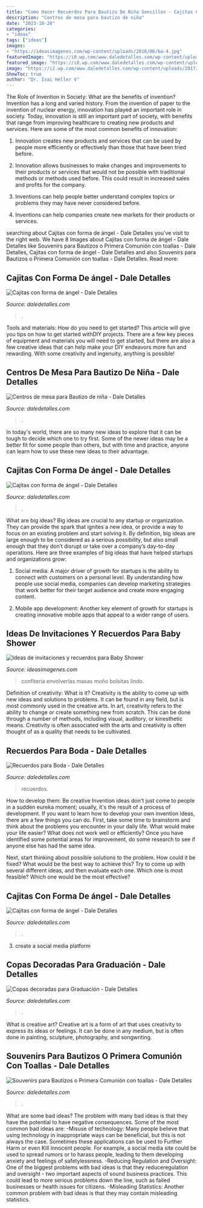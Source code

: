 ```yaml
---
title: "Como Hacer Recuerdos Para Bautizo De Niña Sencillos - Cajitas Con Forma De ángel"
description: "Centros de mesa para bautizo de niña"
date: "2023-10-20"
categories:
- "ideas"
tags: ["ideas"]
images:
- "https://ideasimagenes.com/wp-content/uploads/2016/06/ba-4.jpg"
featuredImage: "https://i0.wp.com/www.daledetalles.com/wp-content/uploads/2017/09/cajitas-con-forma-de-angel11.jpg?resize=551%2C551"
featured_image: "https://i0.wp.com/www.daledetalles.com/wp-content/uploads/2016/07/recuerdos-para-boda23.jpg"
image: "https://i2.wp.com/www.daledetalles.com/wp-content/uploads/2017/09/cajitas-con-forma-de-angel1.jpg?resize=551%2C370"
ShowToc: true
author: "Dr. Isai Heller V"
---
```



The Role of Invention in Society: What are the benefits of invention?
Invention has a long and varied history. From the invention of paper to the invention of nuclear energy, innovation has played an important role in society. Today, innovation is still an important part of society, with benefits that range from improving healthcare to creating new products and services. Here are some of the most common benefits of innovation:
1. Innovation creates new products and services that can be used by people more efficiently or effectively than those that have been tried before.

2. Innovation allows businesses to make changes and improvements to their products or services that would not be possible with traditional methods or methods used before. This could result in increased sales and profits for the company.

3. Inventions can help people better understand complex topics or problems they may have never considered before.

4. Inventions can help companies create new markets for their products or services.

	

		
searching about Cajitas con forma de ángel - Dale Detalles you've visit to the right web. We have 8 Images about Cajitas con forma de ángel - Dale Detalles like Souvenirs para Bautizos o Primera Comunión con toallas - Dale Detalles, Cajitas con forma de ángel - Dale Detalles and also Souvenirs para Bautizos o Primera Comunión con toallas - Dale Detalles. Read more:
		
    
## Cajitas Con Forma De ángel - Dale Detalles

<img loading=lazy src="https://i0.wp.com/www.daledetalles.com/wp-content/uploads/2017/09/cajitas-con-forma-de-angel11.jpg?resize=551%2C551" onerror="this.onerror=null;this.src='https://tse1.mm.bing.net/th?id=OIP.bib1QGQVcLJtSD6ITGPTmQHaHa&amp;pid=15.1';" alt="Cajitas con forma de ángel - Dale Detalles">

_Source: daledetalles.com_

>. 

	

Tools and materials: How do you need to get started?
This article will give you tips on how to get started withDIY projects. There are a few key pieces of equipment and materials you will need to get started, but there are also a few creative ideas that can help make your DIY endeavors more fun and rewarding. With some creativity and ingenuity, anything is possible!

    
## Centros De Mesa Para Bautizo De Niña - Dale Detalles

<img loading=lazy src="https://i0.wp.com/www.daledetalles.com/wp-content/uploads/2016/07/7-3.jpg" onerror="this.onerror=null;this.src='https://tse4.mm.bing.net/th?id=OIP.bN3Va7Jq1PqS1q3BQNN9EAHaJ4&amp;pid=15.1';" alt="Centros de mesa para Bautizo de niña - Dale Detalles">

_Source: daledetalles.com_

>. 

	

In today's world, there are so many new ideas to explore that it can be tough to decide which one to try first. Some of the newer ideas may be a better fit for some people than others, but with time and practice, anyone can learn how to use these new ideas to their advantage.

    
## Cajitas Con Forma De ángel - Dale Detalles

<img loading=lazy src="https://i2.wp.com/www.daledetalles.com/wp-content/uploads/2017/09/cajitas-con-forma-de-angel1.jpg?resize=551%2C370" onerror="this.onerror=null;this.src='https://tse3.mm.bing.net/th?id=OIP.bJGqyEv1bRjdUDzSprPc0QHaE-&amp;pid=15.1';" alt="Cajitas con forma de ángel - Dale Detalles">

_Source: daledetalles.com_

>. 

	

What are big ideas?
Big ideas are crucial to any startup or organization. They can provide the spark that ignites a new idea, or provide a way to focus on an existing problem and start solving it. By definition, big ideas are large enough to be considered as a serious possibility, but also small enough that they don’t disrupt or take over a company’s day-to-day operations. Here are three examples of big ideas that have helped startups and organizations grow:
1. Social media: A major driver of growth for startups is the ability to connect with customers on a personal level. By understanding how people use social media, companies can develop marketing strategies that work better for their target audience and create more engaging content.

2. Mobile app development: Another key element of growth for startups is creating innovative mobile apps that appeal to a wider range of users.

    
## Ideas De Invitaciones Y Recuerdos Para Baby Shower

<img loading=lazy src="https://ideasimagenes.com/wp-content/uploads/2016/06/ba-4.jpg" onerror="this.onerror=null;this.src='https://tse1.mm.bing.net/th?id=OIP.113lF19FVQ2crbGbDs8KKgAAAA&amp;pid=15.1';" alt="Ideas de invitaciones y recuerdos para Baby Shower">

_Source: ideasimagenes.com_

>confitería envolverlas masas moño bolsitas lindo. 

	

Definition of creativity: What is it?
Creativity is the ability to come up with new ideas and solutions to problems. It can be found in any field, but is most commonly used in the creative arts. In art, creativity refers to the ability to change or create something new from scratch. This can be done through a number of methods, including visual, auditory, or kinesthetic means. Creativity is often associated with the arts and creativity is often thought of as a quality that needs to be cultivated.

    
## Recuerdos Para Boda - Dale Detalles

<img loading=lazy src="https://i0.wp.com/www.daledetalles.com/wp-content/uploads/2016/07/recuerdos-para-boda23.jpg" onerror="this.onerror=null;this.src='https://tse1.mm.bing.net/th?id=OIP.OFiFbLRrtXSr2IS4BEm05gHaF7&amp;pid=15.1';" alt="Recuerdos para Boda - Dale Detalles">

_Source: daledetalles.com_

>recuerdos. 

	

How to develop them: Be creative
Invention ideas don't just come to people in a sudden eureka moment; usually, it's the result of a process of development. If you want to learn how to develop your own invention ideas, there are a few things you can do. 
First, take some time to brainstorm and think about the problems you encounter in your daily life. What would make your life easier? What does not work well or efficiently? Once you have identified some potential areas for improvement, do some research to see if anyone else has had the same idea. 

Next, start thinking about possible solutions to the problem. How could it be fixed? What would be the best way to achieve this? Try to come up with several different ideas, and then evaluate each one. Which one is most feasible? Which one would be the most effective?

    
## Cajitas Con Forma De ángel - Dale Detalles

<img loading=lazy src="https://i1.wp.com/www.daledetalles.com/wp-content/uploads/2017/09/cajitas-con-forma-de-angel10.jpg?resize=564%2C752" onerror="this.onerror=null;this.src='https://tse3.mm.bing.net/th?id=OIP.eZOMtQW9fSXWcSUI2qb36AHaJ4&amp;pid=15.1';" alt="Cajitas con forma de ángel - Dale Detalles">

_Source: daledetalles.com_

>. 

	

3. create a social media platform

    
## Copas Decoradas Para Graduación - Dale Detalles

<img loading=lazy src="https://i2.wp.com/www.daledetalles.com/wp-content/uploads/2016/04/copa-para-graduacion1.jpg" onerror="this.onerror=null;this.src='https://tse4.mm.bing.net/th?id=OIP.N-YzMS5RobjEZsV8LRc5NwHaJ5&amp;pid=15.1';" alt="Copas decoradas para Graduación - Dale Detalles">

_Source: daledetalles.com_

>. 

	

What is creative art?
Creative art is a form of art that uses creativity to express its ideas or feelings. It can be done in any medium, but is often done in painting, sculpture, photography, and songwriting.

    
## Souvenirs Para Bautizos O Primera Comunión Con Toallas - Dale Detalles

<img loading=lazy src="https://i0.wp.com/www.daledetalles.com/wp-content/uploads/2017/07/recuerdos-con-toallas8.png?resize=501%2C498" onerror="this.onerror=null;this.src='https://tse3.mm.bing.net/th?id=OIP.ZsyihOdA45-8YKDjUuz4pAHaHX&amp;pid=15.1';" alt="Souvenirs para Bautizos o Primera Comunión con toallas - Dale Detalles">

_Source: daledetalles.com_

>. 

	

What are some bad ideas?
The problem with many bad ideas is that they have the potential to have negative consequences. Some of the most common bad ideas are: 
-Misuse of technology: Many people believe that using technology in inappropriate ways can be beneficial, but this is not always the case. Sometimes these applications can be used to Further Harm or even Kill innocent people. For example, a social media site could be used to spread rumors or to harass people, leading to them developing anxiety and feelings of safetylessness. 
-Reducing Regulation and Oversight: One of the biggest problems with bad ideas is that they reduceregulation and oversight - two important aspects of sound business practices. This could lead to more serious problems down the line, such as failed businesses or health issues for citizens. 
-Misleading Statistics: Another common problem with bad ideas is that they may contain misleading statistics.

